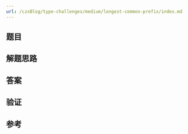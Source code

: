 ```yaml
---
url: /czxBlog/type-challenges/medium/longest-common-prefix/index.md
---
```

## 题目

## 解题思路

## 答案

## 验证

## 参考
